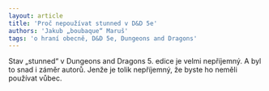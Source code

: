 ```yaml
---
layout: article
title: 'Proč nepoužívat stunned v D&D 5e'
authors: 'Jakub „boubaque“ Maruš'
tags: 'o hraní obecně, D&D 5e, Dungeons and Dragons'
---
```


Stav „stunned“ v Dungeons and Dragons 5. edice je velmi nepříjemný. A byl to snad i záměr autorů. Jenže je tolik nepříjemný, že byste ho neměli používat vůbec.
